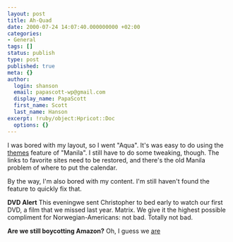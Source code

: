 ```yaml
---
layout: post
title: Ah-Quad
date: 2000-07-24 14:07:40.000000000 +02:00
categories:
- General
tags: []
status: publish
type: post
published: true
meta: {}
author:
  login: shanson
  email: papascott-wp@gmail.com
  display_name: PapaScott
  first_name: Scott
  last_name: Hanson
excerpt: !ruby/object:Hpricot::Doc
  options: {}
---
```

<p>I was bored with my layout, so I went "Aqua". It's was easy to do using the <a href="http://themes.weblogs.com/">themes</a> feature of "Manila". I still have to do some tweaking, though. The links to favorite sites need to be restored, and there's the old Manila problem of where to put the calendar.</p>
<p>By the way, I'm also bored with my content. I'm still haven't found the feature to quickly fix that.</p>
<p><b>DVD Alert</b> This eveningwe sent Christopher to bed early to watch our first DVD, a film that we missed last year. Matrix. We give it the highest possible compliment for Norwegian-Americans: not bad. Totally not bad.</p>
<p><b>Are we still boycotting Amazon?</b> Oh, I guess we <a href="http://scriptingnews.userland.com/backIssues/2000/07/24#closeButNoCigar">are</a></p>
